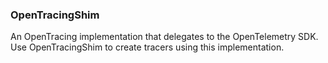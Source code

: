 ### OpenTracingShim

An OpenTracing implementation that delegates to the OpenTelemetry SDK. Use OpenTracingShim to create tracers using this implementation.

